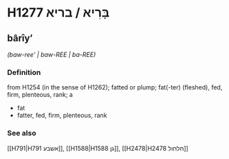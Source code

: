 # H1277 בָּרִיא / בריא

## bârîyʼ

_(baw-ree' | baw-REE | ba-REE)_

### Definition

from H1254 (in the sense of H1262); fatted or plump; fat(-ter) (fleshed), fed, firm, plenteous, rank; a

- fat
- fatter, fed, firm, plenteous, rank

### See also

[[H791|H791 אשבע]], [[H1588|H1588 גן]], [[H2478|H2478 חלחול]]
